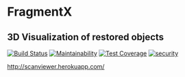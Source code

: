 # FragmentX
## 3D Visualization of restored objects

[![Build Status](https://travis-ci.org/FragmentX/FRAGMENTX.svg?branch=master)](https://travis-ci.org/FragmentX/FRAGMENTX) [![Maintainability](https://api.codeclimate.com/v1/badges/900fd8a114c8d71e0142/maintainability)](https://codeclimate.com/github/FragmentX/FRAGMENTX/maintainability) [![Test Coverage](https://api.codeclimate.com/v1/badges/900fd8a114c8d71e0142/test_coverage)](https://codeclimate.com/github/FragmentX/FRAGMENTX/test_coverage) [![security](https://hakiri.io/github/FragmentX/FRAGMENTX/master.svg)](https://hakiri.io/github/FragmentX/FRAGMENTX/master)

http://scanviewer.herokuapp.com/
